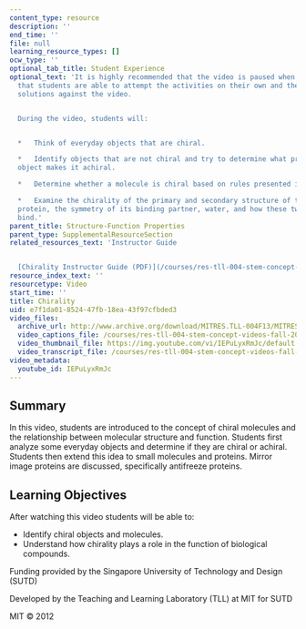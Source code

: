 ```yaml
---
content_type: resource
description: ''
end_time: ''
file: null
learning_resource_types: []
ocw_type: ''
optional_tab_title: Student Experience
optional_text: 'It is highly recommended that the video is paused when prompted so
  that students are able to attempt the activities on their own and then check their
  solutions against the video.


  During the video, students will:


  *   Think of everyday objects that are chiral.

  *   Identify objects that are not chiral and try to determine what property of the
  object makes it achiral.

  *   Determine whether a molecule is chiral based on rules presented in the video.

  *   Examine the chirality of the primary and secondary structure of the Anti-freeze
  protein, the symmetry of its binding partner, water, and how these two molecules
  bind.'
parent_title: Structure-Function Properties
parent_type: SupplementalResourceSection
related_resources_text: 'Instructor Guide


  [Chirality Instructor Guide (PDF)](/courses/res-tll-004-stem-concept-videos-fall-2013/resources/mitres_tll-004f13_chiralig)'
resource_index_text: ''
resourcetype: Video
start_time: ''
title: Chirality
uid: e7f1da01-8524-47fb-18ea-43f97cfbded3
video_files:
  archive_url: http://www.archive.org/download/MITRES.TLL-004F13/MITRES_TLL-004F13_chirality_300k.mp4
  video_captions_file: /courses/res-tll-004-stem-concept-videos-fall-2013/8a9a7d080e4c5aefb9b1dfab74c496de_IEPuLyxRmJc.vtt
  video_thumbnail_file: https://img.youtube.com/vi/IEPuLyxRmJc/default.jpg
  video_transcript_file: /courses/res-tll-004-stem-concept-videos-fall-2013/f19be223fa9329627fb56703aca4619e_IEPuLyxRmJc.pdf
video_metadata:
  youtube_id: IEPuLyxRmJc
---
```


Summary
-------

In this video, students are introduced to the concept of chiral molecules and the relationship between molecular structure and function. Students first analyze some everyday objects and determine if they are chiral or achiral. Students then extend this idea to small molecules and proteins. Mirror image proteins are discussed, specifically antifreeze proteins.

Learning Objectives
-------------------

After watching this video students will be able to:

*   Identify chiral objects and molecules.
*   Understand how chirality plays a role in the function of biological compounds.

Funding provided by the Singapore University of Technology and Design (SUTD)

Developed by the Teaching and Learning Laboratory (TLL) at MIT for SUTD

MIT © 2012



